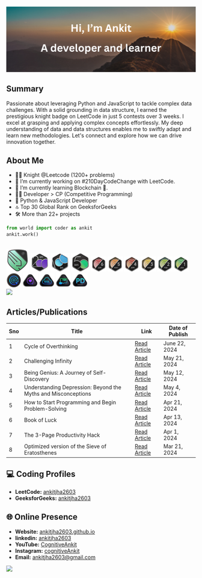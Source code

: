 <p align="center">
  <img src="thumbnail.png" alt="ankitjha2603">
</p>

## Summary
Passionate about leveraging Python and JavaScript to tackle complex data challenges. With a solid grounding in data structure, I earned the prestigious knight badge on LeetCode in just 5 contests over 3 weeks. I excel at grasping and applying complex concepts effortlessly. My deep understanding of data and data structures enables me to swiftly adapt and learn new methodologies. Let's connect and explore how we can drive innovation together.

## About Me

- 🧑‍💻 Knight @Leetcode (1200+ problems)
- 🔭 I’m currently working on #210DayCodeChange with LeetCode.
- 🌱 I’m currently learning Blockchain 🔗.
- 👨‍💻 Developer > CP (Competitive Programming)
- 🐍 Python & JavaScript Developer
- 🔝 Top 30 Global Rank on GeeksforGeeks
- 🛠️ More than 22+ projects

```python
from world import coder as ankit
ankit.work()
```

<!------------------------------------------>
<!-- SECTION:  leetcode badge-->
<br>

<div>
  <img src="leetcode_badge_img/knight.png" width="60px" class="past" ></img>
  <img src="leetcode_badge_img/2024-200-lg.png" width="50px"></img>
  <img src="leetcode_badge_img/2024-100-lg.png" width="50px"></img>
  <img src="leetcode_badge_img/2024-50-lg.png" width="50px"></img>
  <img src="leetcode_badge_img/dcc-2024-6.png" width="40px"></img>
  <img src="leetcode_badge_img/dcc-2024-5.png" width="40px"></img>
  <img src="leetcode_badge_img/dcc-2024-4.png" width="40px"></img>
  <img src="leetcode_badge_img/dcc-2024-3.png" width="40px"></img>
  <img src="leetcode_badge_img/dcc-2024-2.png" width="40px"></img>
  <img src="leetcode_badge_img/dcc-2024-1.png" width="40px"></img>
  <img src="leetcode_badge_img/LeetCode_75.png" width="40px"></img>
  <img src="leetcode_badge_img/Top_100_Liked.png" width="40px"></img>
  <img src="leetcode_badge_img/Top_SQL_50.png" width="40px"></img>
  <img src="leetcode_badge_img/Top_100_Liked-1.png" width="40px"></img>
  <img src="leetcode_badge_img/Introduction_to_Pandas_Badge.png" width="40px"></img>
</div>
<a href="https://leetcode.com/ankitjha2603/">
    <img src="https://leetcard.jacoblin.cool/ankitjha2603?ext=contest"></img>
</a>
<!------------------------------------------>

## Articles/Publications

| Sno | Title                                                         | Link                                                                                                                          | Date of Publish |
| --- | ------------------------------------------------------------- | ------------------------------------------------------------------------------------------------------------------------------| --------------- |
| 1   | Cycle of Overthinking                                         | [Read Article](https://www.linkedin.com/pulse/cycle-overthinking-ankit-kumar-jha-1tsyf)                                       | June 22, 2024   |
| 2   | Challenging Infinity                                          | [Read Article](https://medium.com/@ankitjha2603/challenging-infinity-be1b626c5a96)                                            | May 21, 2024    |
| 3   | Being Genius: A Journey of Self-Discovery                     | [Read Article](https://www.linkedin.com/pulse/being-genius-journey-self-discovery-ankit-kumar-jha-pfxrf)                      | May 12, 2024    |
| 4   | Understanding Depression: Beyond the Myths and Misconceptions | [Read Article](https://www.linkedin.com/pulse/understanding-depression-beyond-myths-misconceptions-ankit-kumar-jha-bqd1f)     | May 4, 2024     |
| 5   | How to Start Programming and Begin Problem-Solving            | [Read Article](https://www.linkedin.com/pulse/how-start-programming-begin-problem-solving-practical-ankit-kumar-jha-cehnf)    | Apr 21, 2024    |
| 6   | Book of Luck                                                  | [Read Article](https://www.linkedin.com/pulse/book-luck-ankit-kumar-jha-cdycf)                                                | Apr 13, 2024    |
| 7   | The 3-Page Productivity Hack                                  | [Read Article](https://www.linkedin.com/pulse/3-page-productivity-hack-prioritize-organize-your-ankit-kumar-jha-mcgwf)        | Apr 1, 2024     |
| 8   | Optimized version of the Sieve of Eratosthenes                | [Read Article](https://www.linkedin.com/pulse/optimized-version-sieve-eratosthenes-generating-prime-ankit-kumar-jha-m3bpc )   | Mar 21, 2024    |



<!------------------------------------------>
<!-- SECTION: contact me -->

## 💻 Coding Profiles

- **LeetCode:** [ankitjha2603](https://leetcode.com/ankitjha2603/)
- **GeeksforGeeks:** [ankitjha2603](https://auth.geeksforgeeks.org/user/ankitjha2603)

## 🌐 Online Presence

- **Website:** [ankitjha2603.github.io](https://ankitjha2603.github.io/)
- **linkedin:** [ankitjha2603](https://linkedin.com/in/ankitjha2603)
- **YouTube:** [CognitiveAnkit](https://www.youtube.com/@cognitiveAnkit)
- **Instagram:** [cognitiveAnkit](https://www.instagram.com/cognitiveAnkit/)
- **Email:** <a href="mailto:ankitjha2603@gmail.com">ankitjha2603@gmail.com</a>

[![](https://visitcount.itsvg.in/api?id=ankitjha2603&label=Profile%20Views&color=0&icon=5&pretty=true)](https://visitcount.itsvg.in)
